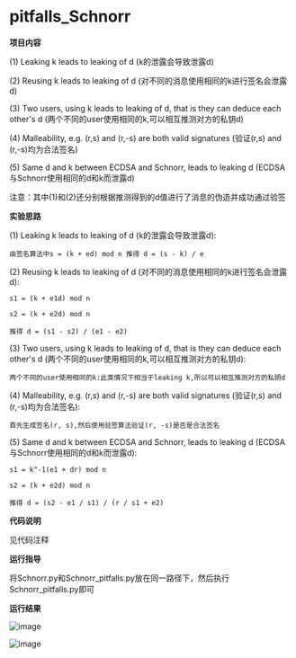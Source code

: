 # pitfalls_Schnorr

**项目内容**

(1) Leaking k leads to leaking of d (k的泄露会导致泄露d)

(2) Reusing k leads to leaking of d (对不同的消息使用相同的k进行签名会泄露d)

(3) Two users, using k leads to leaking of d, that is they can deduce each other's d (两个不同的user使用相同的k,可以相互推测对方的私钥d)

(4) Malleability, e.g. (r,s) and (r,-s) are both valid signatures (验证(r,s) and (r,-s)均为合法签名)

(5) Same d and k between ECDSA and Schnorr, leads to leaking d (ECDSA与Schnorr使用相同的d和k而泄露d)

注意：其中(1)和(2)还分别根据推测得到的d值进行了消息的伪造并成功通过验签
    
**实验思路**

(1) Leaking k leads to leaking of d (k的泄露会导致泄露d):

    由签名算法中s = (k + ed) mod n 推得 d = (s - k) / e
    
(2) Reusing k leads to leaking of d (对不同的消息使用相同的k进行签名会泄露d):

    s1 = (k + e1d) mod n
    
    s2 = (k + e2d) mod n
    
    推得 d = (s1 - s2) / (e1 - e2)
    
(3) Two users, using k leads to leaking of d, that is they can deduce each other's d (两个不同的user使用相同的k,可以相互推测对方的私钥d):

    两个不同的user使用相同的k:此类情况下相当于leaking k,所以可以相互推测对方的私钥d
    
(4) Malleability, e.g. (r,s) and (r,-s) are both valid signatures (验证(r,s) and (r,-s)均为合法签名):

    首先生成签名(r, s),然后使用验签算法验证(r, -s)是否是合法签名
    
(5) Same d and k between ECDSA and Schnorr, leads to leaking d (ECDSA与Schnorr使用相同的d和k而泄露d):
    
    s1 = k^-1(e1 + dr) mod n
    
    s2 = (k + e2d) mod n
    
    推得 d = (s2 - e1 / s1) / (r / s1 + e2)
    
**代码说明**

见代码注释

**运行指导**

将Schnorr.py和Schnorr_pitfalls.py放在同一路径下，然后执行Schnorr_pitfalls.py即可

**运行结果**

![image](https://user-images.githubusercontent.com/105548921/181772499-c7e4504e-77b3-428e-9014-4a83af2a046a.png)

![image](https://user-images.githubusercontent.com/105548921/181772523-464e740f-ce3b-4de3-8233-902a666a8652.png)
